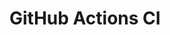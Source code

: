 # GitHub Actions CI



























































































































































































































































































































































































































































































































































































































































































































































































































































































































































































































































































































































































































































































































































































































































































































































































































































































































































































































































































































































































































































































































































































































































































































































































































































































































































































































































































































































































































































































































































































































































































































































































































































































































































































































































































































































































































































































































































